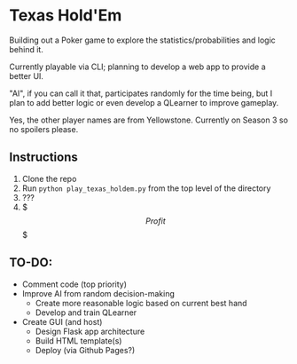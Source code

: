 # Texas Hold'Em

Building out a Poker game to explore the statistics/probabilities and logic behind it.  

Currently playable via CLI; planning to develop a web app to provide a better UI.  

"AI", if you can call it that, participates randomly for the time being, but I plan to add better logic or even develop a QLearner to improve gameplay.  

Yes, the other player names are from Yellowstone. Currently on Season 3 so no spoilers please.  

## Instructions
 1. Clone the repo
 2. Run `python play_texas_holdem.py` from the top level of the directory
 3. ???
 4. $$$ Profit $$$

## TO-DO:
 - Comment code (top priority)
 - Improve AI from random decision-making
    - Create more reasonable logic based on current best hand
    - Develop and train QLearner
 - Create GUI (and host)
    - Design Flask app architecture
    - Build HTML template(s)
    - Deploy (via Github Pages?)